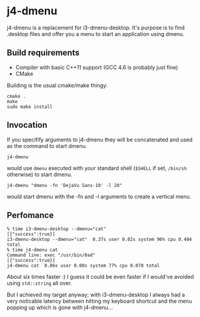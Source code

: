# j4-dmenu

j4-dmenu is a replacement for i3-dmenu-desktop. It's purpose is to find .desktop files
and offer you a menu to start an application using dmenu.

## Build requirements

* Compiler with basic C++11 support (GCC 4.6 is probably just fine)
* CMake

Building is the usual cmake/make thingy:

    cmake .
    make
    sudo make install

## Invocation

If you specifify arguments to j4-dmenu they will be concatenated and used as the
command to start dmenu.

    j4-dmenu

would use `dmenu` executed with your standard shell (`$SHELL` if set, `/bin/sh` otherwise)
to start dmenu.

    j4-dmenu "dmenu -fn 'DejaVu Sans-10' -l 20"

would start dmenu with the -fn and -l arguments to create a vertical menu.

## Perfomance

    % time i3-dmenu-desktop --dmenu="cat"
    [{"success":true}]
    i3-dmenu-desktop --dmenu="cat"  0.37s user 0.02s system 96% cpu 0.404 total
    % time j4-dmenu cat
    Command line: exec "/usr/bin/0ad"
    [{"success":true}]
    j4-dmenu cat  0.06s user 0.00s system 77% cpu 0.078 total

About six times faster :) I guess it could be even faster if I would've avoided
using `std::string` all over.

But I achieved my target anyway; with i3-dmenu-desktop I always had a very noticable
latency between hitting my keyboard shortcut and the menu popping up which is
gone with j4-dmenu...
